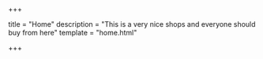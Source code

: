 +++

title = "Home"
description = "This is a very nice shops and everyone should buy from here"
template = "home.html"


+++
